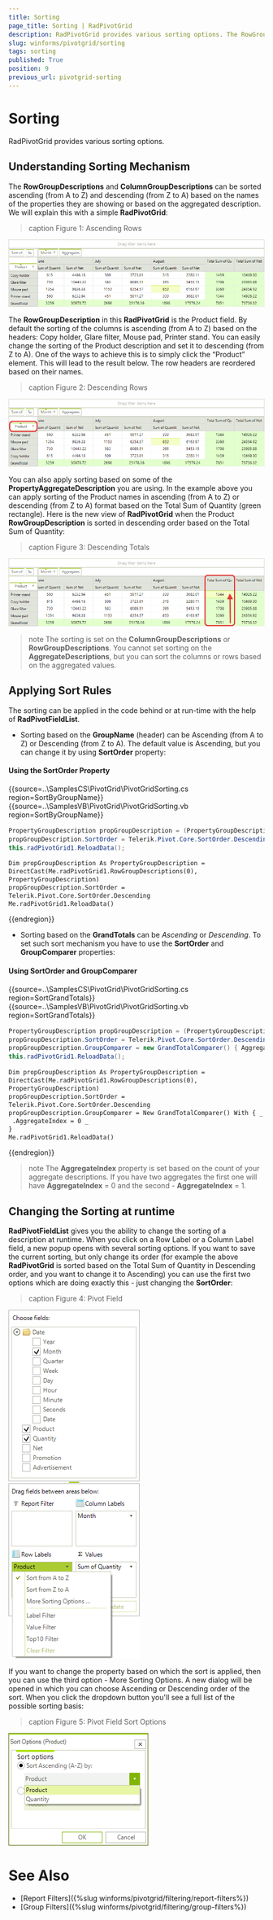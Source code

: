 ```yaml
---
title: Sorting
page_title: Sorting | RadPivotGrid
description: RadPivotGrid provides various sorting options. The RowGroupDescriptions and ColumnGroupDescriptions can be sorted ascending (from A to Z) and descending (from Z to A)
slug: winforms/pivotgrid/sorting
tags: sorting
published: True
position: 9
previous_url: pivotgrid-sorting
---
```


# Sorting

RadPivotGrid provides various sorting options. 

## Understanding Sorting Mechanism

The **RowGroupDescriptions** and **ColumnGroupDescriptions** can be sorted ascending (from A to Z) and descending (from Z to A) based on the names of the properties they are showing or based on the aggregated description. We will explain this with a simple **RadPivotGrid**:

>caption Figure 1: Ascending Rows

![pivotgrid-sorting 001](images/pivotgrid-sorting001.png)

The **RowGroupDescription** in this **RadPivotGrid** is the Product field. By default the sorting of the columns is ascending (from A to Z) based on the headers: Copy holder, Glare filter, Mouse pad, Printer stand. You can easily change the sorting of the Product description and set it to descending (from Z to A). One of the ways to achieve this is to simply click the “Product” element. This will lead to the result below. The row headers are reordered based on their names.

>caption Figure 2: Descending Rows

![pivotgrid-sorting 002](images/pivotgrid-sorting002.png)

You can also apply sorting based on some of the **PropertyAggregateDescription** you are using. In the example above you can apply sorting of the Product names in ascending (from A to Z) or descending (from Z to A) format based on the Total Sum of Quantity (green rectangle). Here is the new view of **RadPivotGrid** when the Product **RowGroupDescription** is sorted in descending order based on the Total Sum of Quantity:

>caption Figure 3: Descending Totals

![pivotgrid-sorting 003](images/pivotgrid-sorting003.png)

>note The sorting is set on the **ColumnGroupDescriptions** or **RowGroupDescriptions**. You cannot set sorting on the **AggregateDescriptions**, but you can sort the columns or rows based on the aggregated values.
>

## Applying Sort Rules

The sorting can be applied in the code behind or at run-time with the help of **RadPivotFieldList**.

* Sorting based on the **GroupName** (header) can be Ascending (from A to Z) or Descending (from Z to A). The default value is Ascending, but you can change it by using **SortOrder** property:

#### Using the SortOrder Property

{{source=..\SamplesCS\PivotGrid\PivotGridSorting.cs region=SortByGroupName}} 
{{source=..\SamplesVB\PivotGrid\PivotGridSorting.vb region=SortByGroupName}} 

````C#
PropertyGroupDescription propGroupDescription = (PropertyGroupDescription)this.radPivotGrid1.RowGroupDescriptions[0];
propGroupDescription.SortOrder = Telerik.Pivot.Core.SortOrder.Descending;
this.radPivotGrid1.ReloadData();

````
````VB.NET
Dim propGroupDescription As PropertyGroupDescription = DirectCast(Me.radPivotGrid1.RowGroupDescriptions(0), PropertyGroupDescription)
propGroupDescription.SortOrder = Telerik.Pivot.Core.SortOrder.Descending
Me.radPivotGrid1.ReloadData()

````

{{endregion}}

* Sorting based on the **GrandTotals** can be *Ascending* or *Descending*. To set such sort mechanism you have to use the **SortOrder** and **GroupComparer** properties:

#### Using SortOrder and GroupComparer

{{source=..\SamplesCS\PivotGrid\PivotGridSorting.cs region=SortGrandTotals}} 
{{source=..\SamplesVB\PivotGrid\PivotGridSorting.vb region=SortGrandTotals}} 

````C#
PropertyGroupDescription propGroupDescription = (PropertyGroupDescription)this.radPivotGrid1.RowGroupDescriptions[0];
propGroupDescription.SortOrder = Telerik.Pivot.Core.SortOrder.Descending;
propGroupDescription.GroupComparer = new GrandTotalComparer() { AggregateIndex = 0 };
this.radPivotGrid1.ReloadData();

````
````VB.NET
Dim propGroupDescription As PropertyGroupDescription = DirectCast(Me.radPivotGrid1.RowGroupDescriptions(0), PropertyGroupDescription)
propGroupDescription.SortOrder = Telerik.Pivot.Core.SortOrder.Descending
propGroupDescription.GroupComparer = New GrandTotalComparer() With { _
 .AggregateIndex = 0 _
}
Me.radPivotGrid1.ReloadData()

````

{{endregion}}

>note The **AggregateIndex** property is set based on the count of your aggregate descriptions. If you have two aggregates the first one will have **AggregateIndex** = 0 and the second - **AggregateIndex** = 1.
>

## Changing the Sorting at runtime

**RadPivotFieldList** gives you the ability to change the sorting of a description at runtime. When you click on a Row Label or a Column Label field, a new popup opens with several sorting options. If you want to save the current sorting, but only change its order (for example the above **RadPivotGrid** is sorted based on the Total Sum of Quantity in Descending order, and you want to change it to Ascending) you can use the first two options which are doing exactly this - just changing the **SortOrder**: 

>caption Figure 4: Pivot Field

![pivotgrid-sorting 004](images/pivotgrid-sorting004.png)

If you want to change the property based on which the sort is applied, then you can use the third option - More Sorting Options. A new dialog will be opened in which you can choose Ascending or Descending order of the sort. When you click the dropdown button you'll see a full list of the possible sorting basis:

>caption Figure 5: Pivot Field Sort Options

![pivotgrid-sorting 005](images/pivotgrid-sorting005.png)

# See Also

* [Report Filters]({%slug winforms/pivotgrid/filtering/report-filters%})
* [Group Filters]({%slug winforms/pivotgrid/filtering/group-filters%})